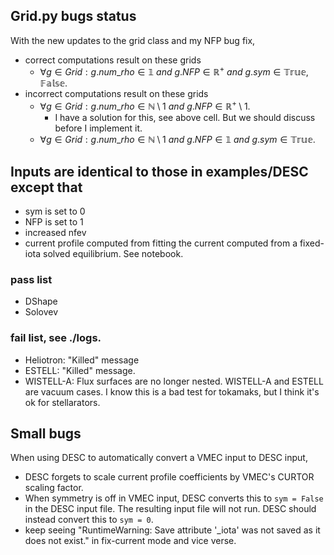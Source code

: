 ## Grid.py bugs status

With the new updates to the grid class and my NFP bug fix,
* correct computations result on these grids
    - $\forall g \in Grid : g.num\_rho \in \mathbb{1}\ and\ g.NFP \in \mathbb{R}^{+}\ and\ g.sym \in \mathbb{True, False}$.
* incorrect computations result on these grids
    - $\forall g \in Grid : g.num\_rho \in \mathbb{N} \setminus {1}\ and\ g.NFP \in \mathbb{R}^{+} \setminus {1}$.
        - I have a solution for this, see above cell. But we should discuss before I implement it.
    - $\forall g \in Grid : g.num\_rho \in \mathbb{N} \setminus {1}\ and\ g.NFP \in \mathbb{1}\ and\ g.sym \in \mathbb{True}$.

## Inputs are identical to those in examples/DESC except that
* sym is set to 0
* NFP is set to 1
* increased nfev
* current profile computed from fitting the current computed from a fixed-iota solved equilibrium. See notebook.

### pass list
* DShape
* Solovev

### fail list, see ./logs.
* Heliotron: "Killed" message
* ESTELL: "Killed" message.
* WISTELL-A: Flux surfaces are no longer nested.
WISTELL-A and ESTELL are vacuum cases. I know this is a bad test for tokamaks, but I think it's ok for stellarators.

## Small bugs
When using DESC to automatically convert a VMEC input to DESC input,
* DESC forgets to scale current profile coefficients by VMEC's CURTOR scaling factor.
* When symmetry is off in VMEC input, DESC converts this to `sym = False` in the DESC input file. The resulting input file will not run. DESC should instead convert this to `sym = 0`.
* keep seeing "RuntimeWarning: Save attribute '_iota' was not saved as it does not exist." in fix-current mode and vice verse.
